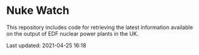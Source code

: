 # Nuke Watch

This repository includes code for retrieving the latest information available on the output of EDF nuclear power plants in the UK.

Last updated: 2021-04-25 16:18